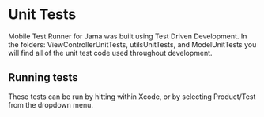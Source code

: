 # Unit Tests

Mobile Test Runner for Jama was built using Test Driven Development. In the folders: ViewControllerUnitTests, utilsUnitTests, and ModelUnitTests you will find all of the unit test code used throughout development.


## Running tests
These tests can be run by hitting within Xcode, or by selecting Product/Test from the dropdown menu.

